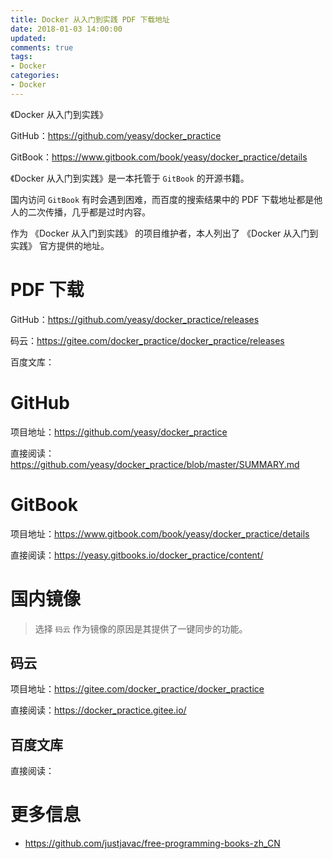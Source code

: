 ```yaml
---
title: Docker 从入门到实践 PDF 下载地址
date: 2018-01-03 14:00:00
updated:
comments: true
tags:
- Docker
categories:
- Docker
---
```


《Docker 从入门到实践》

GitHub：https://github.com/yeasy/docker_practice

GitBook：https://www.gitbook.com/book/yeasy/docker_practice/details

<!--more-->

《Docker 从入门到实践》是一本托管于 `GitBook` 的开源书籍。

国内访问 `GitBook` 有时会遇到困难，而百度的搜索结果中的 PDF 下载地址都是他人的二次传播，几乎都是过时内容。

作为 《Docker 从入门到实践》 的项目维护者，本人列出了 《Docker 从入门到实践》 官方提供的地址。

# PDF 下载

GitHub：https://github.com/yeasy/docker_practice/releases

码云：https://gitee.com/docker_practice/docker_practice/releases

百度文库：

# GitHub

项目地址：https://github.com/yeasy/docker_practice

直接阅读：https://github.com/yeasy/docker_practice/blob/master/SUMMARY.md

# GitBook

项目地址：https://www.gitbook.com/book/yeasy/docker_practice/details

直接阅读：https://yeasy.gitbooks.io/docker_practice/content/

# 国内镜像

>选择 `码云` 作为镜像的原因是其提供了一键同步的功能。

## 码云

项目地址：https://gitee.com/docker_practice/docker_practice

直接阅读：https://docker_practice.gitee.io/

## 百度文库

直接阅读：

# 更多信息

* https://github.com/justjavac/free-programming-books-zh_CN
